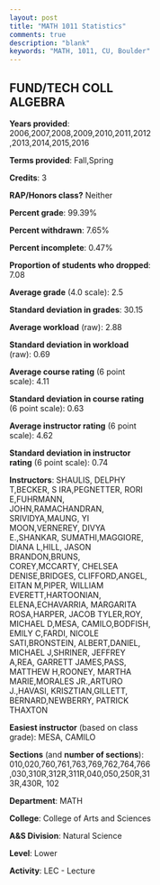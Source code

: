 ```yaml
---
layout: post
title: "MATH 1011 Statistics"
comments: true
description: "blank"
keywords: "MATH, 1011, CU, Boulder"
--- 
```

<head>
<script src="https://ajax.googleapis.com/ajax/libs/jquery/2.1.3/jquery.min.js"></script>
<script src="https://dl.dropboxusercontent.com/s/pc42nxpaw1ea4o9/highcharts.js?dl=0"></script>
<!-- <script src="../assets/js/highcharts.js"></script> -->
<style type="text/css">@font-face {
	font-family: "Bebas Neue";
	src: url(https://www.filehosting.org/file/details/544349/BebasNeue%20Regular.otf) format("opentype");
	}
	h1.Bebas { 
		font-family: "Bebas Neue", Verdana, Tahoma;
	}
</style>
</head>
<body>
	<div id="container" style="float: right; width: 45%; height: 88%; margin-left: 2.5%; margin-right: 2.5%;"></div>
	<script language="JavaScript">
		$(document).ready(function() {
		var chart = {type: 'column'};
		var title = {text: 'Grade Distribution'};
		var xAxis = {categories: ['A','B','C','D','F'],crosshair: true};
		var yAxis = {min: 0,title: {text: 'Percentage'}};
		var tooltip = {headerFormat: '<center><b><span style="font-size:20px">{point.key}</span></b></center>',
		               pointFormat: '<td style="padding:0"><b>{point.y:.1f}%</b></td>',
		               footerFormat: '</table>',shared: true,useHTML: true};
		var plotOptions = {column: {pointPadding: 0.0,borderWidth: 0}};  
		var credits = {enabled: false};var series= [{name: 'Percent',data: [24.78,32.92,22.02,9.64,10.64,]}];
		var json = {};
		json.chart = chart;
		json.title = title;
		json.tooltip = tooltip;
		json.xAxis = xAxis;
		json.yAxis = yAxis;  
		json.series = series;
		json.plotOptions = plotOptions;  
		json.credits = credits;
		$('#container').highcharts(json);
	});
	</script>
</body>
			   
## FUND/TECH COLL ALGEBRA

**Years provided**: 2006,2007,2008,2009,2010,2011,2012,2013,2014,2015,2016

**Terms provided**: Fall,Spring

**Credits**: 3

**RAP/Honors class?** Neither

**Percent grade**: 99.39%

**Percent withdrawn**: 7.65%

**Percent incomplete**: 0.47%

**Proportion of students who dropped**: 7.08

**Average grade** (4.0 scale): 2.5

**Standard deviation in grades**: 30.15

**Average workload** (raw): 2.88

**Standard deviation in workload** (raw): 0.69

**Average course rating** (6 point scale): 4.11

**Standard deviation in course rating** (6 point scale): 0.63

**Average instructor rating** (6 point scale): 4.62

**Standard deviation in instructor rating** (6 point scale): 0.74

**Instructors**: SHAULIS, DELPHY T,BECKER, S IRA,PEGNETTER, RORI E,FUHRMANN, JOHN,RAMACHANDRAN, SRIVIDYA,MAUNG, YI MOON,VERNEREY, DIVYA E.,SHANKAR, SUMATHI,MAGGIORE, DIANA L,HILL, JASON BRANDON,BRUNS, COREY,MCCARTY, CHELSEA DENISE,BRIDGES, CLIFFORD,ANGEL, EITAN M,PIPER, WILLIAM EVERETT,HARTOONIAN, ELENA,ECHAVARRIA, MARGARITA ROSA,HARPER, JACOB TYLER,ROY, MICHAEL D,MESA, CAMILO,BODFISH, EMILY C,FARDI, NICOLE SATI,BRONSTEIN, ALBERT,DANIEL, MICHAEL J,SHRINER, JEFFREY A,REA, GARRETT JAMES,PASS, MATTHEW H,ROONEY, MARTHA MARIE,MORALES JR.,ARTURO J.,HAVASI, KRISZTIAN,GILLETT, BERNARD,NEWBERRY, PATRICK THAXTON

**Easiest instructor** (based on class grade): MESA, CAMILO

**Sections** (and **number of sections**): 010,020,760,761,763,769,762,764,766,030,310R,312R,311R,040,050,250R,313R,430R, 102

**Department**: MATH

**College**: College of Arts and Sciences

**A&S Division**: Natural Science

**Level**: Lower

**Activity**: LEC - Lecture